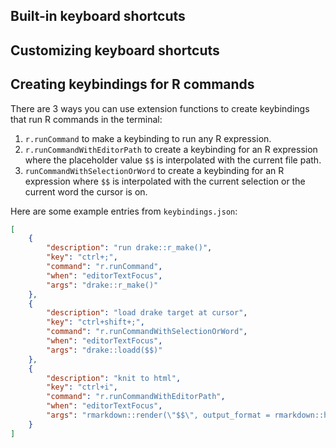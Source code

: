 ## Built-in keyboard shortcuts

## Customizing keyboard shortcuts

## Creating keybindings for R commands

There are 3 ways you can use extension functions to create keybindings that run R commands in the terminal:

1. `r.runCommand` to make a keybinding to run any R expression.
2. `r.runCommandWithEditorPath` to create a keybinding for an R expression where the placeholder value `$$` is interpolated with the current file path.
3. `runCommandWithSelectionOrWord` to create a keybinding for an R expression where `$$` is interpolated with the current selection or the current word the cursor is on.

Here are some example entries from `keybindings.json`:

```json
[
    {
        "description": "run drake::r_make()",
        "key": "ctrl+;",
        "command": "r.runCommand",
        "when": "editorTextFocus",
        "args": "drake::r_make()"
    },
    {
        "description": "load drake target at cursor",
        "key": "ctrl+shift+;",
        "command": "r.runCommandWithSelectionOrWord",
        "when": "editorTextFocus",
        "args": "drake::loadd($$)"
    },
    {
        "description": "knit to html",
        "key": "ctrl+i",
        "command": "r.runCommandWithEditorPath",
        "when": "editorTextFocus",
        "args": "rmarkdown::render(\"$$\", output_format = rmarkdown::html_document(), output_dir = \".\", clean = TRUE)"
    }
]
```
